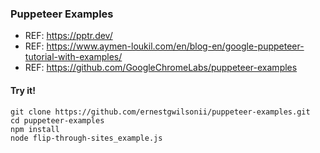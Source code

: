 ### Puppeteer Examples
- REF: https://pptr.dev/
- REF: https://www.aymen-loukil.com/en/blog-en/google-puppeteer-tutorial-with-examples/
- REF: https://github.com/GoogleChromeLabs/puppeteer-examples

#### Try it!
```
git clone https://github.com/ernestgwilsonii/puppeteer-examples.git
cd puppeteer-examples
npm install
node flip-through-sites_example.js
```